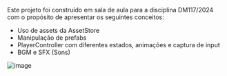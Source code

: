 Este projeto foi construído em sala de aula para a disciplina DM117/2024 com o propósito de apresentar os seguintes conceitos:
- Uso de assets da AssetStore
- Manipulação de prefabs
- PlayerController com diferentes estados, animações e captura de input
- BGM e SFX (Sons)

![image](https://github.com/pjmatuck/DM117-PlayerAnim/assets/3275775/68ffced5-4de2-4345-8729-109fd05f8b1f)
